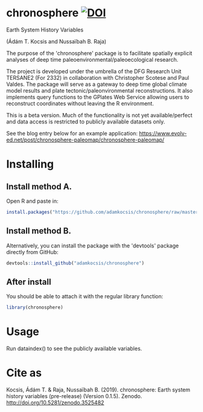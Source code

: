 # chronosphere [![DOI](https://zenodo.org/badge/DOI/10.5281/zenodo.3530703.svg)](https://doi.org/10.5281/zenodo.3530703)
Earth System History Variables

(Ádám T. Kocsis and Nussaïbah B. Raja)

The purpose of the 'chronosphere' package is to facilitate spatially explicit analyses of deep time paleoenvironmental/paleoecological research. 

The project is developed under the umbrella of the DFG Research Unit TERSANE2 (For 2332) in collaboration with Christopher Scotese and Paul Valdes. The package will serve as a gateway to deep time global climate model results and plate tectonic/paleonvironmental reconstructions. It also implements query functions to the GPlates Web Service allowing users to reconstruct coordinates without leaving the R environment. 

This is a beta version. Much of the functionality is not yet available/perfect and data access is restricted to publicly available datasets only. 

See the blog entry below for an example application:
https://www.evolv-ed.net/post/chronosphere-paleomap/chronosphere-paleomap/

# Installing

## Install method A.

Open R and paste in: 
```r
install.packages("https://github.com/adamkocsis/chronosphere/raw/master/_archive/source/chronosphere_0.1.12-48.tar.gz", repos=NULL, type="source")
```

## Install method B. 

Alternatively, you can install the package with the 'devtools' package directly from GitHub:
```r
devtools::install_github("adamkocsis/chronosphere")
```

## After install
You should be able to attach it with the regular library function:
```r
library(chronosphere)
```

# Usage

Run dataindex() to see the publicly available variables. 

# Cite as
Kocsis, Ádám T. & Raja, Nussaïbah B. (2019). chronosphere: Earth system history variables (pre-release) (Version 0.1.5). Zenodo. http://doi.org/10.5281/zenodo.3525482

